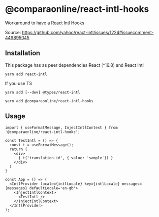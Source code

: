 # @comparaonline/react-intl-hooks

Workaround to have a React Intl Hooks

Source: https://github.com/yahoo/react-intl/issues/1224#issuecomment-449895045

## Installation

This package has as peer dependencies React (^16.8) and React Intl

```
yarn add react-intl 
```

If you use TS

```
yarn add [--dev] @types/react-intl
```

```
yarn add @comparaonline/react-intl-hooks
```

## Usage

```tsx
import { useFormatMessage, InjectIntlContext } from '@comparaonline/react-intl-hooks';

const TestIntl = () => {
  const t = useFormatMessage();
  return (
    <div>
      { t('translation.id', { value: 'sample'}) }
    </div>
  )
}

const App = () => ( 
  <IntlProvider locale={intlLocale} key={intlLocale} messages={messages} defaultLocale='en-gb'>
    <InjectIntlContext>
      <TestIntl />
    </InjectIntlContext>
  </IntlProvider>
);
```
